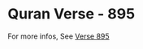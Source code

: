 # Quran Verse - 895 

For more infos, See [Verse 895](https://www.quranbookk.com/quran/search?q=895)